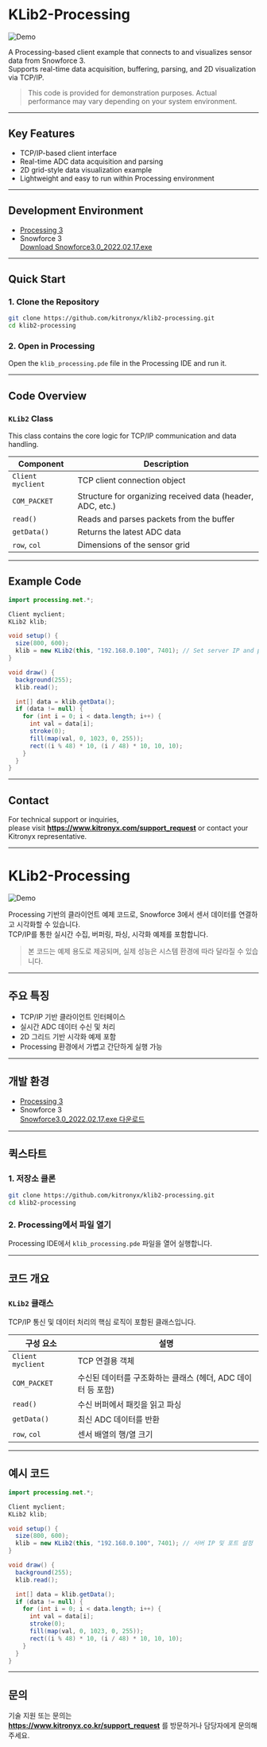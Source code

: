 # KLib2-Processing

![Demo](img/KLib2_processing_Demo.png)

A Processing-based client example that connects to and visualizes sensor data from Snowforce 3.  
Supports real-time data acquisition, buffering, parsing, and 2D visualization via TCP/IP.

> This code is provided for demonstration purposes. Actual performance may vary depending on your system environment.

---

## Key Features

- TCP/IP-based client interface
- Real-time ADC data acquisition and parsing
- 2D grid-style data visualization example
- Lightweight and easy to run within Processing environment

---

## Development Environment

- [Processing 3](https://processing.org/download/)
- Snowforce 3  
  [Download Snowforce3.0_2022.02.17.exe](https://github.com/kitronyx/snowforce3/blob/master/Snowforce3.0_2022.02.17.exe)

---

## Quick Start

### 1. Clone the Repository

```bash
git clone https://github.com/kitronyx/klib2-processing.git
cd klib2-processing
```

### 2. Open in Processing

Open the `klib_processing.pde` file in the Processing IDE and run it.

---

## Code Overview

### `KLib2` Class

This class contains the core logic for TCP/IP communication and data handling.

| Component           | Description |
|---------------------|-------------|
| `Client myclient`   | TCP client connection object |
| `COM_PACKET`        | Structure for organizing received data (header, ADC, etc.) |
| `read()`            | Reads and parses packets from the buffer |
| `getData()`         | Returns the latest ADC data |
| `row`, `col`        | Dimensions of the sensor grid |

---

## Example Code

```java
import processing.net.*;

Client myclient;
KLib2 klib;

void setup() {
  size(800, 600);
  klib = new KLib2(this, "192.168.0.100", 7401); // Set server IP and port
}

void draw() {
  background(255);
  klib.read();

  int[] data = klib.getData();
  if (data != null) {
    for (int i = 0; i < data.length; i++) {
      int val = data[i];
      stroke(0);
      fill(map(val, 0, 1023, 0, 255));
      rect((i % 48) * 10, (i / 48) * 10, 10, 10);
    }
  }
}
```

---

## Contact

For technical support or inquiries,  
please visit **https://www.kitronyx.com/support_request** or contact your Kitronyx representative.

---

# KLib2-Processing

![Demo](img/KLib2_processing_Demo.png)

Processing 기반의 클라이언트 예제 코드로, Snowforce 3에서 센서 데이터를 연결하고 시각화할 수 있습니다.  
TCP/IP를 통한 실시간 수집, 버퍼링, 파싱, 시각화 예제를 포함합니다.

> 본 코드는 예제 용도로 제공되며, 실제 성능은 시스템 환경에 따라 달라질 수 있습니다.

---

## 주요 특징

- TCP/IP 기반 클라이언트 인터페이스
- 실시간 ADC 데이터 수신 및 처리
- 2D 그리드 기반 시각화 예제 포함
- Processing 환경에서 가볍고 간단하게 실행 가능

---

## 개발 환경

- [Processing 3](https://processing.org/download/)
- Snowforce 3  
  [Snowforce3.0_2022.02.17.exe 다운로드](https://github.com/kitronyx/snowforce3/blob/master/Snowforce3.0_2022.02.17.exe)

---

## 퀵스타트

### 1. 저장소 클론

```bash
git clone https://github.com/kitronyx/klib2-processing.git
cd klib2-processing
```

### 2. Processing에서 파일 열기

Processing IDE에서 `klib_processing.pde` 파일을 열어 실행합니다.

---

## 코드 개요

### `KLib2` 클래스

TCP/IP 통신 및 데이터 처리의 핵심 로직이 포함된 클래스입니다.

| 구성 요소         | 설명 |
|------------------|------|
| `Client myclient` | TCP 연결용 객체 |
| `COM_PACKET`     | 수신된 데이터를 구조화하는 클래스 (헤더, ADC 데이터 등 포함) |
| `read()`         | 수신 버퍼에서 패킷을 읽고 파싱 |
| `getData()`      | 최신 ADC 데이터를 반환 |
| `row`, `col`     | 센서 배열의 행/열 크기 |

---

## 예시 코드

```java
import processing.net.*;

Client myclient;
KLib2 klib;

void setup() {
  size(800, 600);
  klib = new KLib2(this, "192.168.0.100", 7401); // 서버 IP 및 포트 설정
}

void draw() {
  background(255);
  klib.read();

  int[] data = klib.getData();
  if (data != null) {
    for (int i = 0; i < data.length; i++) {
      int val = data[i];
      stroke(0);
      fill(map(val, 0, 1023, 0, 255));
      rect((i % 48) * 10, (i / 48) * 10, 10, 10);
    }
  }
}
```

---

## 문의

기술 지원 또는 문의는  
**https://www.kitronyx.co.kr/support_request** 를 방문하거나 담당자에게 문의해 주세요.
